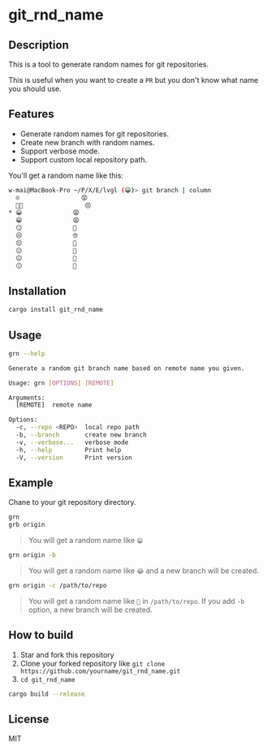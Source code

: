# git_rnd_name

## Description

This is a tool to generate random names for git repositories.

This is useful when you want to create a `PR` but you don't know what name you should use.

## Features

- Generate random names for git repositories.
- Create new branch with random names.
- Support verbose mode.
- Support custom local repository path.

You'll get a random name like this:

```bash
w-mai@MacBook-Pro ~/P/X/E/lvgl (😀)> git branch | column
  ☹️				 😟
  👌🏻				 😣
* 😀				 😩
  😁				 😫
  😏				 🙁
  😒				 🤓
  😔				 🤩
  😕				 🥳
  😖				 🥺
  😗				 🫢
```

## Installation

```bash
cargo install git_rnd_name
```

## Usage

```bash
grn --help
```

```bash
Generate a random git branch name based on remote name you given.

Usage: grn [OPTIONS] [REMOTE]

Arguments:
  [REMOTE]  remote name

Options:
  -c, --repo <REPO>  local repo path
  -b, --branch       create new branch
  -v, --verbose...   verbose mode
  -h, --help         Print help
  -V, --version      Print version
```

## Example

Chane to your git repository directory.

```bash
grn
grb origin
```

> You will get a random name like `😁`

```bash
grn origin -b
```

> You will get a random name like `😂` and a new branch will be created.

```bash
grn origin -c /path/to/repo
```

> You will get a random name like `🤔️` in `/path/to/repo`. If you add `-b` option, a new branch will be created.

## How to build

1. Star and fork this repository
2. Clone your forked repository like `git clone https://github.com/yourname/git_rnd_name.git`
3. `cd git_rnd_name`

```bash
cargo build --release
```

## License

MIT
